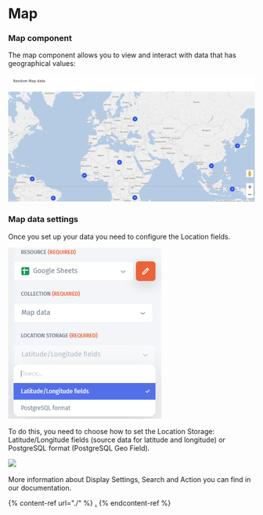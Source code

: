 # Map

### Map component

The map component allows you to view and interact with data that has geographical values:

![](<../../../.gitbook/assets/image (687).png>)

### Map data settings

Once you set up your data you need to configure the Location fields.

![](<../../../.gitbook/assets/image (662).png>)

To do this, you need to choose how to set the Location Storage: Latitude/Longitude fields (source data for latitude and longitude) or PostgreSQL format (PostgreSQL Geo Field).

![](<../../../.gitbook/assets/GIF (241).gif>)

More information about Display Settings, Search and Action you can find in our documentation.

{% content-ref url="./" %}
[.](./)
{% endcontent-ref %}



